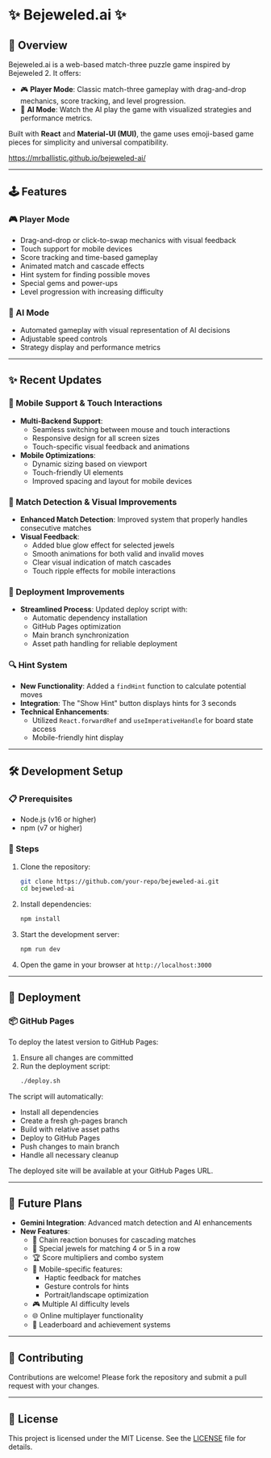 # ✨ Bejeweled.ai ✨

## 🌟 Overview
Bejeweled.ai is a web-based match-three puzzle game inspired by Bejeweled 2. It offers:
- 🎮 **Player Mode**: Classic match-three gameplay with drag-and-drop mechanics, score tracking, and level progression.
- 🤖 **AI Mode**: Watch the AI play the game with visualized strategies and performance metrics.

Built with **React** and **Material-UI (MUI)**, the game uses emoji-based game pieces for simplicity and universal compatibility.

https://mrballistic.github.io/bejeweled-ai/

---

## 🕹️ Features

### 🎮 Player Mode
- Drag-and-drop or click-to-swap mechanics with visual feedback
- Touch support for mobile devices
- Score tracking and time-based gameplay
- Animated match and cascade effects
- Hint system for finding possible moves
- Special gems and power-ups
- Level progression with increasing difficulty

### 🤖 AI Mode
- Automated gameplay with visual representation of AI decisions
- Adjustable speed controls
- Strategy display and performance metrics

---

## ✨ Recent Updates

### 📱 Mobile Support & Touch Interactions
- **Multi-Backend Support**: 
  - Seamless switching between mouse and touch interactions
  - Responsive design for all screen sizes
  - Touch-specific visual feedback and animations
- **Mobile Optimizations**:
  - Dynamic sizing based on viewport
  - Touch-friendly UI elements
  - Improved spacing and layout for mobile devices

### 🎯 Match Detection & Visual Improvements
- **Enhanced Match Detection**: Improved system that properly handles consecutive matches
- **Visual Feedback**:
  - Added blue glow effect for selected jewels
  - Smooth animations for both valid and invalid moves
  - Clear visual indication of match cascades
  - Touch ripple effects for mobile interactions

### 🚀 Deployment Improvements
- **Streamlined Process**: Updated deploy script with:
  - Automatic dependency installation
  - GitHub Pages optimization
  - Main branch synchronization
  - Asset path handling for reliable deployment

### 🔍 Hint System
- **New Functionality**: Added a `findHint` function to calculate potential moves
- **Integration**: The "Show Hint" button displays hints for 3 seconds
- **Technical Enhancements**: 
  - Utilized `React.forwardRef` and `useImperativeHandle` for board state access
  - Mobile-friendly hint display

---

## 🛠️ Development Setup

### 📋 Prerequisites
- Node.js (v16 or higher)
- npm (v7 or higher)

### 🚀 Steps
1. Clone the repository:
   ```bash
   git clone https://github.com/your-repo/bejeweled-ai.git
   cd bejeweled-ai
   ```
2. Install dependencies:
   ```bash
   npm install
   ```
3. Start the development server:
   ```bash
   npm run dev
   ```
4. Open the game in your browser at `http://localhost:3000`

---

## 🚀 Deployment

### 📦 GitHub Pages
To deploy the latest version to GitHub Pages:

1. Ensure all changes are committed
2. Run the deployment script:
   ```bash
   ./deploy.sh
   ```

The script will automatically:
- Install all dependencies
- Create a fresh gh-pages branch
- Build with relative asset paths
- Deploy to GitHub Pages
- Push changes to main branch
- Handle all necessary cleanup

The deployed site will be available at your GitHub Pages URL.

---

## 🌟 Future Plans
- **Gemini Integration**: Advanced match detection and AI enhancements
- **New Features**:
  - 🔄 Chain reaction bonuses for cascading matches
  - 🌈 Special jewels for matching 4 or 5 in a row
  - 🏆 Score multipliers and combo system
  - 📱 Mobile-specific features:
    - Haptic feedback for matches
    - Gesture controls for hints
    - Portrait/landscape optimization
  - 🎮 Multiple AI difficulty levels
  - 🌐 Online multiplayer functionality
  - 🥇 Leaderboard and achievement systems

---

## 🤝 Contributing
Contributions are welcome! Please fork the repository and submit a pull request with your changes.

---

## 📜 License
This project is licensed under the MIT License. See the [LICENSE](./LICENSE) file for details.
